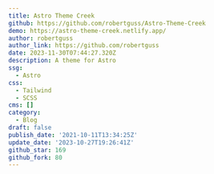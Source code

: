 ```yaml
---
title: Astro Theme Creek
github: https://github.com/robertguss/Astro-Theme-Creek
demo: https://astro-theme-creek.netlify.app/
author: robertguss
author_link: https://github.com/robertguss
date: 2023-11-30T07:44:27.320Z
description: A theme for Astro
ssg:
  - Astro
css:
  - Tailwind
  - SCSS
cms: []
category:
  - Blog
draft: false
publish_date: '2021-10-11T13:34:25Z'
update_date: '2023-10-27T19:26:41Z'
github_star: 169
github_fork: 80
---
```

